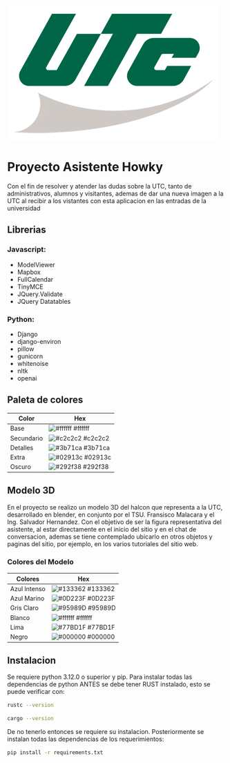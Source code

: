 ![Logo](https://github.com/chava-utc/howky_asistent/blob/main/cross_asistent/static/img/UTC_logo-plano.webp)

# Proyecto Asistente Howky

Con el fin de resolver y atender las dudas sobre la UTC, tanto de administrativos, alumnos y visitantes, ademas de dar una nueva imagen a la UTC al recibir a los vistantes con esta aplicacion en las entradas de la universidad


## Librerias
### Javascript:
  - ModelViewer
  - Mapbox
  - FullCalendar
  - TinyMCE
  - JQuery.Validate
  - JQuery Datatables

 ### Python:
  - Django
  - django-environ
  - pillow
  - gunicorn
  - whitenoise
  - nltk
  - openai

## Paleta de colores

| Color      | Hex                                                              |
| ---------- | ---------------------------------------------------------------- |
| Base       | ![#ffffff](https://via.placeholder.com/10/ffffff?text=+) #ffffff |
| Secundario | ![#c2c2c2](https://via.placeholder.com/10/c2c2c2?text=+) #c2c2c2 |
| Detalles   | ![#3b71ca](https://via.placeholder.com/10/3b71ca?text=+) #3b71ca |
| Extra      | ![#02913c](https://via.placeholder.com/10/02913c?text=+) #02913c |
| Oscuro     | ![#292f38](https://via.placeholder.com/10/292f38?text=+) #292f38 |

## Modelo 3D
En el proyecto se realizo un modelo 3D del halcon que representa a la UTC, desarrollado en blender, en conjunto por el TSU. Fransisco Malacara y el Ing. Salvador Hernandez.
Con el objetivo de ser la figura representativa del asistente, al estar directamente en el inicio del sitio y en el chat de conversacion, ademas se tiene contemplado ubicarlo en otros objetos y paginas del sitio, por ejemplo, en los varios tutoriales del sitio web.

### Colores del Modelo

| Colores      | Hex                                                              |
| ------------ | ---------------------------------------------------------------- |
| Azul Intenso | ![#133362](https://via.placeholder.com/10/133362?text=+) #133362 |
| Azul Marino  | ![#0D223F](https://via.placeholder.com/10/0D223F?text=+) #0D223F |
| Gris Claro   | ![#95989D](https://via.placeholder.com/10/95989D?text=+) #95989D |
| Blanco       | ![#ffffff](https://via.placeholder.com/10/ffffff?text=+) #ffffff |
| Lima         | ![#77BD1F](https://via.placeholder.com/10/77BD1F?text=+) #77BD1F |
| Negro        | ![#000000](https://via.placeholder.com/10/000000?text=+) #000000 |


## Instalacion
 
Se requiere python 3.12.0 o superior y pip.
Para instalar todas las dependencias de python ANTES se debe tener RUST instalado, esto se puede verificar con:
```sh
rustc --version
```
```sh
cargo --version
```
De no tenerlo entonces se requiere su instalacion.
Posteriormente se instalan todas las dependencias de los requerimientos:
```sh
pip install -r requirements.txt
```

